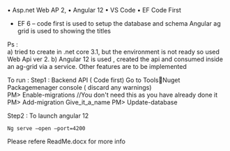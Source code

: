 •	Asp.net Web AP 2,
•	Angular 12
•	VS Code
•	EF Code First

-	EF 6 – code first is used to setup the database and schema
Angular ag grid is used to showing the titles


Ps :  
a)	tried to create in .net core 3.1, but the environment is not ready so used Web Api ver 2.
b)	Angular 12 is used , created the api and consumed inside an ag-grid  via  a service. Other features are to be implemented 

To run : 
Step1 : Backend API ( Code first) Go to ToolsNuget Packagemenager console  ( discard any warnings)  
PM> Enable-migrations //You don't need this as you have already done it
PM> Add-migration Give_it_a_name
PM> Update-database

Step2 : To launch angular 12

	Ng serve –open –port=4200


 
Please refere ReadMe.docx for more info
